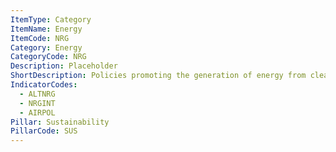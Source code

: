 ```yaml
---
ItemType: Category
ItemName: Energy
ItemCode: NRG
Category: Energy
CategoryCode: NRG
Description: Placeholder
ShortDescription: Policies promoting the generation of energy from clean sources
IndicatorCodes:
  - ALTNRG
  - NRGINT
  - AIRPOL
Pillar: Sustainability
PillarCode: SUS
---
```


